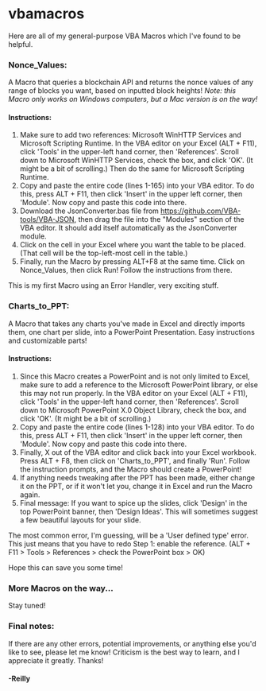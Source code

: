 # vbamacros
Here are all of my general-purpose VBA Macros which I've found to be helpful.

### Nonce_Values: 
A Macro that queries a blockchain API and returns the nonce values of any range of blocks you want, based on inputted block heights! _Note: this Macro only works on Windows computers, but a Mac version is on the way!_

#### Instructions:
1. Make sure to add two references: Microsoft WinHTTP Services and Microsoft Scripting Runtime. In the VBA editor on your Excel (ALT + F11), click 'Tools' in the upper-left hand corner, then 'References'. Scroll down to Microsoft WinHTTP Services, check the box, and click 'OK'. (It might be a bit of scrolling.) Then do the same for Microsoft Scripting Runtime.
2. Copy and paste the entire code (lines 1-165) into your VBA editor. To do this, press ALT + F11, then click 'Insert' in the upper left corner, then 'Module'. Now copy and paste this code into there.
3. Download the JsonConverter.bas file from https://github.com/VBA-tools/VBA-JSON, then drag the file into the "Modules" section of the VBA editor. It should add itself automatically as the JsonConverter module.
4. Click on the cell in your Excel where you want the table to be placed. (That cell will be the top-left-most cell in the table.)
5. Finally, run the Macro by pressing ALT+F8 at the same time. Click on Nonce_Values, then click Run! Follow the instructions from there.

This is my first Macro using an Error Handler, very exciting stuff.

### Charts_to_PPT: 
A Macro that takes any charts you've made in Excel and directly imports them, one chart per slide, into a PowerPoint Presentation. Easy instructions and customizable parts!

#### Instructions:
1. Since this Macro creates a PowerPoint and is not only limited to Excel, make sure to add a reference to the Microsoft PowerPoint library, or else this may not run properly. In the VBA editor on your Excel (ALT + F11), click 'Tools' in the upper-left hand corner, then 'References'. Scroll down to Microsoft PowerPoint X.0 Object Library, check the box, and click 'OK'. (It might be a bit of scrolling.)
2. Copy and paste the entire code (lines 1-128) into your VBA editor. To do this, press ALT + F11, then click 'Insert' in the upper left corner, then 'Module'. Now copy and paste this code into there.
3. Finally, X out of the VBA editor and click back into your Excel workbook. Press ALT + F8, then click on 'Charts_to_PPT', and finally 'Run'. Follow the instruction prompts, and the Macro should create a PowerPoint!
4. If anything needs tweaking after the PPT has been made, either change it on the PPT, or if it won't let you, change it in Excel and run the Macro again.
5. Final message: If you want to spice up the slides, click 'Design' in the top PowerPoint banner, then 'Design Ideas'. This will sometimes suggest a few beautiful layouts for your slide.

The most common error, I'm guessing, will be a 'User defined type' error. This just means that you have to redo Step 1: enable the reference. (ALT + F11 > Tools > References > check the PowerPoint box > OK)

Hope this can save you some time!

### More Macros on the way...
Stay tuned!

### Final notes:
If there are any other errors, potential improvements, or anything else you'd like to see, please let me know! Criticism is the best way to learn, and I appreciate it greatly. Thanks!

#### -Reilly
